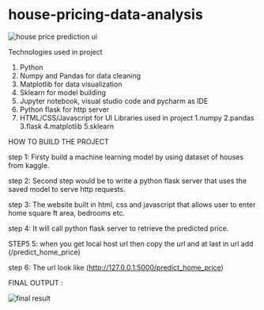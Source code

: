 # house-pricing-data-analysis
![house price prediction ui](https://user-images.githubusercontent.com/86507283/170870744-419cd3cb-81fc-4faa-8951-204239a6e0a2.png)

Technologies used in project
1) Python
2) Numpy and Pandas for data cleaning
3) Matplotlib for data visualization
4) Sklearn for model building
5) Jupyter notebook, visual studio code and pycharm as IDE
6) Python flask for http server
7) HTML/CSS/Javascript for UI
Libraries used in project
  1.numpy
  2.pandas
  3.flask
  4.matplotlib
  5.sklearn
  
HOW TO BUILD THE PROJECT
 
 step 1: Firsty build a machine learning model by using dataset of houses from kaggle.
 
 step 2: Second step would be to write a python flask server that uses the saved model to serve http requests.
 
 step 3: The website built in html, css and javascript that allows user to enter home square ft area, bedrooms etc. 
 
 step 4: It will call python flask server to retrieve the predicted price.
 
 STEP5 5: when you get local host url then copy the url and at last in url add (/predict_home_price)
 
 step 6: The url look like (http://127.0.0.1:5000/predict_home_price)


FINAL OUTPUT :
 
 
![final result](https://user-images.githubusercontent.com/86507283/170871958-5e1fc00a-e564-405d-9449-030965736749.png)
